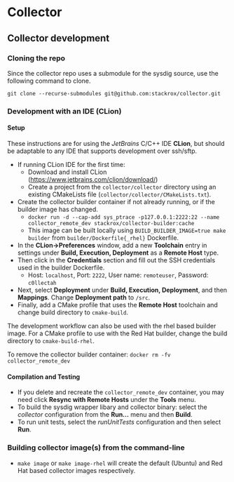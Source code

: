 # Collector

## Collector development

### Cloning the repo

Since the collector repo uses a submodule for the sysdig source, use
the following command to clone.

```
git clone --recurse-submodules git@github.com:stackrox/collector.git
```

### Development with an IDE (CLion)

#### Setup
These instructions are for using the *JetBrains* C/C++ IDE **CLion**, but should be adaptable to any IDE that supports development over ssh/sftp.
- If running CLion IDE for the first time:
  - Download and install CLion (https://www.jetbrains.com/clion/download/)
  - Create a project from the `collector/collector` directory using an existing CMakeLists file (`collector/collector/CMakeLists.txt`).
- Create the collector builder container if not already running, or if the builder image has changed.
  - `docker run -d --cap-add sys_ptrace -p127.0.0.1:2222:22 --name collector_remote_dev stackrox/collector-builder:cache`
  - This image can be built locally using `BUILD_BUILDER_IMAGE=true make builder` from `builder/Dockerfile{_rhel}` Dockerfile.
- In the **CLion->Preferences** window, add a new **Toolchain** entry in settings under **Build, Execution, Deployment** as a **Remote Host** type.
- Then click in the **Credentials** section and fill out the SSH credentials used in the builder Dockerfile.
  - Host: `localhost`, Port: `2222`, User name: `remoteuser`, Password: `c0llectah`
- Next, select **Deployment** under **Build, Execution, Deployment**, and then **Mappings**. Change **Deployment path** to `/src`.
- Finally, add a CMake profile that uses the **Remote Host** toolchain and change build directory to `cmake-build`.

The development workflow can also be used with the rhel based builder image. For a CMake profile to use with the Red Hat builder, change the build
directory to `cmake-build-rhel`.

To remove the collector builder container: `docker rm -fv collector_remote_dev`

#### Compilation and Testing
- If you delete and recreate the `collector_remote_dev` container, you may need click **Resync with Remote Hosts** under the **Tools** menu.
- To build the sysdig wrapper libary and collector binary: select the *collector* configuration from the **Run...** menu and then **Build**.
- To run unit tests, select the *runUnitTests* configuration and then select **Run**.

### Building collector image(s) from the command-line
- `make image` or `make image-rhel` will create the default (Ubuntu) and Red Hat based collector images respectively.



